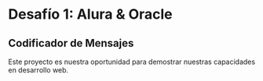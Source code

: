 <h1>Desafío 1: Alura & Oracle</h1> <h2>Codificador de Mensajes</h2> <p>Este proyecto es nuestra oportunidad para demostrar nuestras capacidades en desarrollo web.